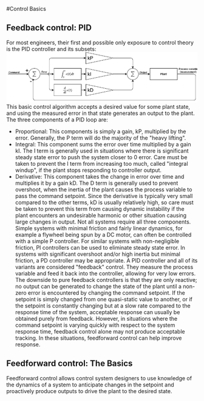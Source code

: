 #Control Basics
## Feedback control: PID
For most engineers, their first and possible only exposure to control theory is the PID controller and its subsets:
![PID Block Diagram](/img/PID.webp)
This basic control algorithm accepts a desired value for some plant state, and using the measured error in that state generates an output to the plant. The three components of a PID loop are:
- Proportional: This components is simply a gain, kP, multiplied by the error. Generally, the P term will do the majority of the "heavy lifting".
- Integral: This component sums the error over time multiplied by a gain kI. The I term is generally used in situations where there is significant steady state error to push the system closer to 0 error. Care must be taken to prevent the I term from increasing too much, called "integral windup", if the plant stops responding to controller output.
- Derivative: This component takes the change in error over time and multiplies it by a gain kD. The D term is generally used to prevent overshoot, when the inertia of the plant causes the process variable to pass the command setpoint. Since the derivative is typically very small compared to the other terms, kD is usually relatively high, so care must be taken to prevent this term from causing dynamic instability if the plant encounters an undesirable harmonic or other situation causing large changes in output.
Not all systems require all three components. Simple systems with minimal friction and fairly linear dynamics, for example a flywheel being spun by a DC motor, can often be controlled with a simple P controller. For similar systems with non-negligible friction, PI controllers can be used to eliminate steady state error. In systems with significant overshoot and/or high inertia but minimal friction, a PD controller may be appropriate.
A PID controller and all of its variants are considered "feedback" control. They measure the process variable and feed it back into the controller, allowing for very low errors. The downside to pure feedback controllers is that they are only reactive; no output can be generated to change the state of the plant until a non-zero error is encountered by changing the command setpoint. If the setpoint is simply changed from one quasi-static value to another, or if the setpoint is constantly changing but at a slow rate compared to the response time of the system, acceptable response can usually be obtained purely from feedback. However, in situations where the command setpoint is varying quickly with respect to the system response time, feedback control alone may not produce acceptable tracking. In these situations, feedforward control can help improve response.
## Feedforward control: The Basics
Feedforward control allows control system designers to use knowledge of the dynamics of a system to anticipate changes in the setpoint and proactively produce outputs to drive the plant to the desired state. 
